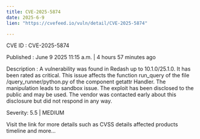 ```yaml
---
title: CVE-2025-5874
date: 2025-6-9
lien: "https://cvefeed.io/vuln/detail/CVE-2025-5874"

---
```


CVE ID : CVE-2025-5874

Published :  June 9
2025
11:15 a.m. | 4 hours
57 minutes ago

Description : A vulnerability was found in Redash up to 10.1.0/25.1.0. It has been rated as critical. This issue affects the function run_query of the file /query_runner/python.py of the component getattr Handler. The manipulation leads to sandbox issue. The exploit has been disclosed to the public and may be used. The vendor was contacted early about this disclosure but did not respond in any way.

Severity: 5.5 | MEDIUM

Visit the link for more details
such as CVSS details
affected products
timeline
and more...
